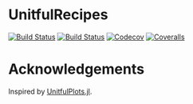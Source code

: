 # UnitfulRecipes

[![Build Status](https://travis-ci.com/jw3126/UnitfulRecipes.jl.svg?branch=master)](https://travis-ci.com/jw3126/UnitfulRecipes.jl)
[![Build Status](https://ci.appveyor.com/api/projects/status/github/jw3126/UnitfulRecipes.jl?svg=true)](https://ci.appveyor.com/project/jw3126/UnitfulRecipes-jl)
[![Codecov](https://codecov.io/gh/jw3126/UnitfulRecipes.jl/branch/master/graph/badge.svg)](https://codecov.io/gh/jw3126/UnitfulRecipes.jl)
[![Coveralls](https://coveralls.io/repos/github/jw3126/UnitfulRecipes.jl/badge.svg?branch=master)](https://coveralls.io/github/jw3126/UnitfulRecipes.jl?branch=master)

# Acknowledgements

Inspired by [UnitfulPlots.jl](https://github.com/PainterQubits/UnitfulPlots.jl).

